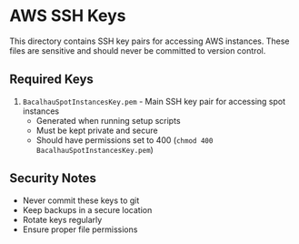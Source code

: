 # AWS SSH Keys

This directory contains SSH key pairs for accessing AWS instances. These files are sensitive and should never be committed to version control.

## Required Keys

1. `BacalhauSpotInstancesKey.pem` - Main SSH key pair for accessing spot instances
   - Generated when running setup scripts
   - Must be kept private and secure
   - Should have permissions set to 400 (`chmod 400 BacalhauSpotInstancesKey.pem`)

## Security Notes

- Never commit these keys to git
- Keep backups in a secure location
- Rotate keys regularly
- Ensure proper file permissions
